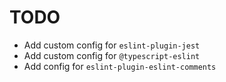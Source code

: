 # TODO

* Add custom config for `eslint-plugin-jest`
* Add custom config for `@typescript-eslint`
* Add config for `eslint-plugin-eslint-comments`
